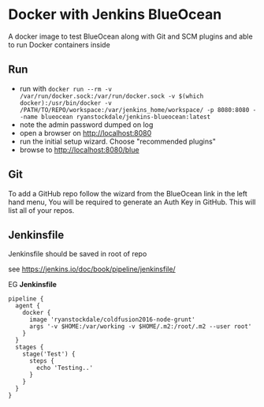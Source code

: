 # Docker with Jenkins BlueOcean
A docker image to test BlueOcean along with Git and SCM plugins and able to run Docker containers inside

## Run

- run with `docker run --rm -v /var/run/docker.sock:/var/run/docker.sock -v $(which docker):/usr/bin/docker -v /PATH/TO/REPO/workspace:/var/jenkins_home/workspace/ -p 8080:8080 --name blueocean ryanstockdale/jenkins-blueocean:latest`
- note the admin password dumped on log
- open a browser on [http://localhost:8080](http://localhost:8080/)
- run the initial setup wizard. Choose "recommended plugins"
- browse to <http://localhost:8080/blue>


## Git


To add a GitHub repo follow the wizard from the BlueOcean link in the left hand menu, You will be required to generate an Auth Key in GitHub. This will list all of your repos.

## Jenkinsfile

Jenkinsfile should be saved in root of repo

see https://jenkins.io/doc/book/pipeline/jenkinsfile/

EG **Jenkinsfile** 

	pipeline {
	  agent {
		docker {
		  image 'ryanstockdale/coldfusion2016-node-grunt'
		  args '-v $HOME:/var/working -v $HOME/.m2:/root/.m2 --user root'
		}
	  }
	  stages {
		stage('Test') {
		  steps {
			echo 'Testing..'
		  }
		}
	  }
	}